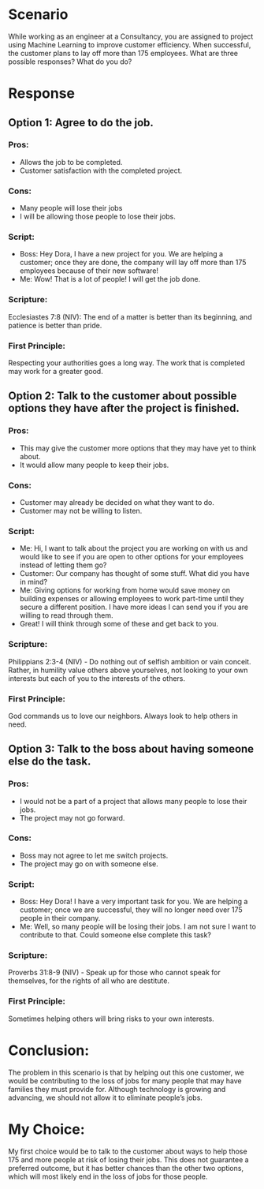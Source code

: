 # Scenario
While working as an engineer at a Consultancy, you are assigned to project using Machine Learning to improve customer efficiency. When successful, the customer plans to lay off more than 175 employees. What are three possible responses? What do you do?

# Response

## Option 1: Agree to do the job.
### Pros:
- Allows the job to be completed.
- Customer satisfaction with the completed project.
### Cons:
- Many people will lose their jobs
- I will be allowing those people to lose their jobs.

### Script:
- Boss: Hey Dora, I have a new project for you. We are helping a customer; once they are done, the company will lay off more than 175 employees because of their new software!
- Me: Wow! That is a lot of people! I will get the job done.

### Scripture: 
Ecclesiastes 7:8 (NIV): The end of a matter is better than its beginning, and patience is better than pride.

### First Principle: 
Respecting your authorities goes a long way. The work that is completed may work for a greater good.

## Option 2: Talk to the customer about possible options they have after the project is finished.
### Pros:
- This may give the customer more options that they may have yet to think about. 
- It would allow many people to keep their jobs.
### Cons:
- Customer may already be decided on what they want to do.
- Customer may not be willing to listen.

### Script:
- Me: Hi, I want to talk about the project you are working on with us and would like to see if you are open to other options for your employees instead of letting them go?	
- Customer: Our company has thought of some stuff. What did you have in mind?
- Me: Giving options for working from home would save money on building expenses or allowing employees to work part-time until they secure a different position. I have more ideas I can send you if you are willing to read through them.
- Great! I will think through some of these and get back to you.

### Scripture:
Philippians 2:3-4 (NIV) - Do nothing out of selfish ambition or vain conceit. Rather, in humility value others above yourselves, not looking to your own interests but each of you to the interests of the others.

### First Principle: 
God commands us to love our neighbors. Always look to help others in need.

## Option 3: Talk to the boss about having someone else do the task.
### Pros: 
- I would not be a part of a project that allows many people to lose their jobs.
- The project may not go forward.
### Cons: 
- Boss may not agree to let me switch projects. 
- The project may go on with someone else.

### Script: 
- Boss: Hey Dora! I have a very important task for you. We are helping a customer; once we are successful, they will no longer need over 175 people in their company.
- Me: Well, so many people will be losing their jobs. I am not sure I want to contribute to that. Could someone else complete this task?

### Scripture:
Proverbs 31:8-9 (NIV) - Speak up for those who cannot speak for themselves, for the rights of all who are destitute.

### First Principle: 
Sometimes helping others will bring risks to your own interests. 

# Conclusion:
The problem in this scenario is that by helping out this one customer, we would be contributing to the loss of jobs for many people that may have families they must provide for. Although technology is growing and advancing, we should not allow it to eliminate people’s jobs. 
# My Choice: 
My first choice would be to talk to the customer about ways to help those 175 and more people at risk of losing their jobs. This does not guarantee a preferred outcome, but it has better chances than the other two options, which will most likely end in the loss of jobs for those people. 

